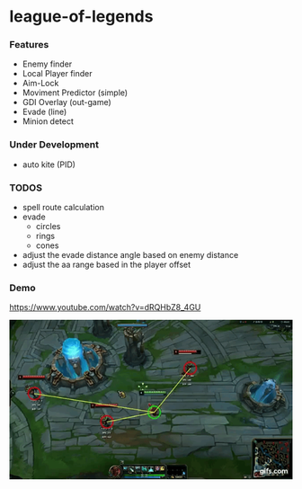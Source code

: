 # league-of-legends

### Features
- Enemy finder
- Local Player finder
- Aim-Lock
- Moviment Predictor (simple)
- GDI Overlay (out-game)
- Evade (line)
- Minion detect

### Under Development
* auto kite (PID)

### TODOS
* spell route calculation
* evade
    * circles
    * rings
    * cones
* adjust the evade distance angle based on enemy distance
* adjust the aa range based in the player offset

### Demo
https://www.youtube.com/watch?v=dRQHbZ8_4GU

![](demo.gif)
